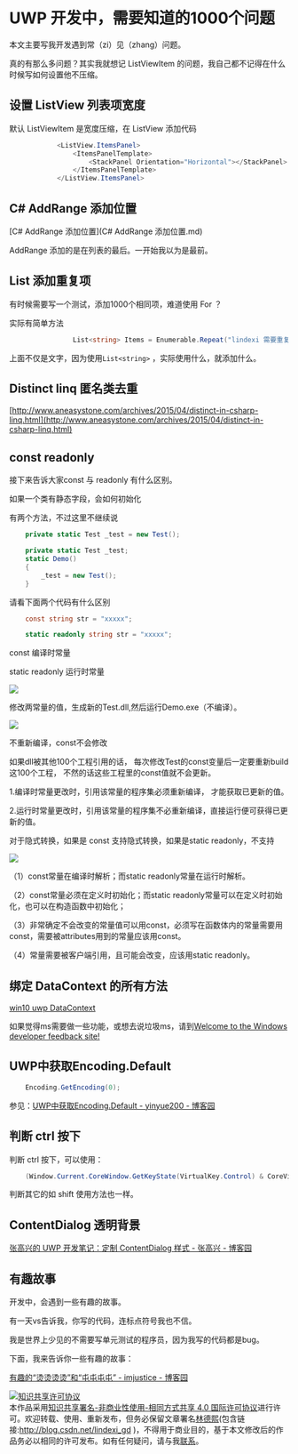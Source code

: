 # UWP 开发中，需要知道的1000个问题

本文主要写我开发遇到常（zi）见（zhang）问题。

<!--more-->
<!-- csdn -->



<div id="toc"></div>

真的有那么多问题？其实我就想记 ListViewItem 的问题，我自己都不记得在什么时候写如何设置他不压缩。

## 设置 ListView 列表项宽度

默认 ListViewItem 是宽度压缩，在 ListView 添加代码


```csharp
            <ListView.ItemsPanel>
                <ItemsPanelTemplate>
                    <StackPanel Orientation="Horizontal"></StackPanel>
                </ItemsPanelTemplate>
            </ListView.ItemsPanel>
```


##  C# AddRange 添加位置

[C# AddRange 添加位置](C# AddRange 添加位置.md)

AddRange 添加的是在列表的最后。一开始我以为是最前。

## List 添加重复项

有时候需要写一个测试，添加1000个相同项，难道使用 For ？

实际有简单方法


```csharp
                List<string> Items = Enumerable.Repeat("lindexi 需要重复文字", n/*多少个*/).ToList();

```

上面不仅是文字，因为使用`List<string>` ，实际使用什么，就添加什么。

## Distinct linq 匿名类去重

[http://www.aneasystone.com/archives/2015/04/distinct-in-csharp-linq.html](http://www.aneasystone.com/archives/2015/04/distinct-in-csharp-linq.html)

## const readonly

接下来告诉大家const 与 readonly 有什么区别。

如果一个类有静态字段，会如何初始化

有两个方法，不过这里不继续说

```csharp
    private static Test _test = new Test();


```


```csharp
    private static Test _test;
    static Demo()
    {
        _test = new Test();
    }
```
请看下面两个代码有什么区别

```csharp
    const string str = "xxxxx";
```


```csharp
    static readonly string str = "xxxxx";
```

const            编译时常量

static readonly      运行时常量

![](http://7xqpl8.com1.z0.glb.clouddn.com/AwCCAwMAItoFADbzBgABAAQArj4BAGZDAgBo6AkA6Nk%3D%2F2017413171510.jpg)

修改两常量的值，生成新的Test.dll,然后运行Demo.exe（不编译）。

![](http://7xqpl8.com1.z0.glb.clouddn.com/AwCCAwMAItoFADbzBgABAAQArj4BAGZDAgBo6AkA6Nk%3D%2F2017413171544.jpg)

不重新编译，const不会修改

如果dll被其他100个工程引用的话，
每次修改Test的const变量后一定要重新build这100个工程，
不然的话这些工程里的const值就不会更新。

1.编译时常量更改时，引用该常量的程序集必须重新编译，
才能获取已更新的值。

2.运行时常量更改时，引用该常量的程序集不必重新编译，直接运行便可获得已更新的值。

对于隐式转换，如果是 const 支持隐式转换，如果是static readonly，不支持

![](http://7xqpl8.com1.z0.glb.clouddn.com/AwCCAwMAItoFADbzBgABAAQArj4BAGZDAgBo6AkA6Nk%3D%2F2017413171641.jpg)

（1）const常量在编译时解析；而static readonly常量在运行时解析。

（2）const常量必须在定义时初始化；而static readonly常量可以在定义时初始化，也可以在构造函数中初始化；

（3）非常确定不会改变的常量值可以用const，必须写在函数体内的常量需要用const，需要被attributes用到的常量应该用const。

（4）常量需要被客户端引用，且可能会改变，应该用static readonly。

## 绑定 DataContext 的所有方法

[win10 uwp DataContext](http://lindexi.oschina.io/lindexi/post/win10-uwp-DataContext/)

如果觉得ms需要做一些功能，或想去说垃圾ms，请到[Welcome to the Windows developer feedback site!](https://wpdev.uservoice.com/)

## UWP中获取Encoding.Default


```csharp
    Encoding.GetEncoding(0);
```

参见：[UWP中获取Encoding.Default - yinyue200 - 博客园](http://www.cnblogs.com/yinyue200/p/6339738.html)

## 判断 ctrl 按下

判断 ctrl 按下，可以使用：


```csharp
    (Window.Current.CoreWindow.GetKeyState(VirtualKey.Control) & CoreVirtualKeyStates.Down) != 0
```

判断其它的如 shift 使用方法也一样。

## ContentDialog 透明背景

[张高兴的 UWP 开发笔记：定制 ContentDialog 样式 - 张高兴 - 博客园](http://www.cnblogs.com/zhanggaoxing/p/6617806.html)

## 有趣故事

开发中，会遇到一些有趣的故事。

有一天vs告诉我，你写的代码，连标点符号我也不信。

我是世界上少见的不需要写单元测试的程序员，因为我写的代码都是bug。

下面，我来告诉你一些有趣的故事：

[有趣的“烫烫烫烫”和“屯屯屯屯” - imjustice - 博客园](http://www.cnblogs.com/imjustice/archive/2012/03/05/2623915.html)


<a rel="license" href="http://creativecommons.org/licenses/by-nc-sa/4.0/"><img alt="知识共享许可协议" style="border-width:0" src="https://licensebuttons.net/l/by-nc-sa/4.0/88x31.png" /></a><br />本作品采用<a rel="license" href="http://creativecommons.org/licenses/by-nc-sa/4.0/">知识共享署名-非商业性使用-相同方式共享 4.0 国际许可协议</a>进行许可。欢迎转载、使用、重新发布，但务必保留文章署名[林德熙](http://blog.csdn.net/lindexi_gd)(包含链接:http://blog.csdn.net/lindexi_gd )，不得用于商业目的，基于本文修改后的作品务必以相同的许可发布。如有任何疑问，请与我[联系](mailto:lindexi_gd@163.com)。  

